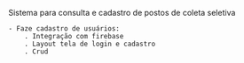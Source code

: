 Sistema para consulta e cadastro de postos de coleta seletiva
    
    - Faze cadastro de usuários:
        . Integração com firebase
        . Layout tela de login e cadastro
        . Crud